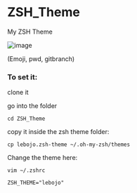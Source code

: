 # ZSH_Theme
My ZSH Theme

![image](https://github.com/lebojo/ZSH_Theme/assets/48327357/bc5447c6-cdc1-4e8b-8020-1b3a7bf36d92)

(Emoji, pwd, gitbranch)

### To set it:

clone it

go into the folder
```
cd ZSH_Theme
```

copy it inside the zsh theme folder:
```  
cp lebojo.zsh-theme ~/.oh-my-zsh/themes
```

Change the theme here:
```
vim ~/.zshrc
```
```
ZSH_THEME="lebojo"
```
